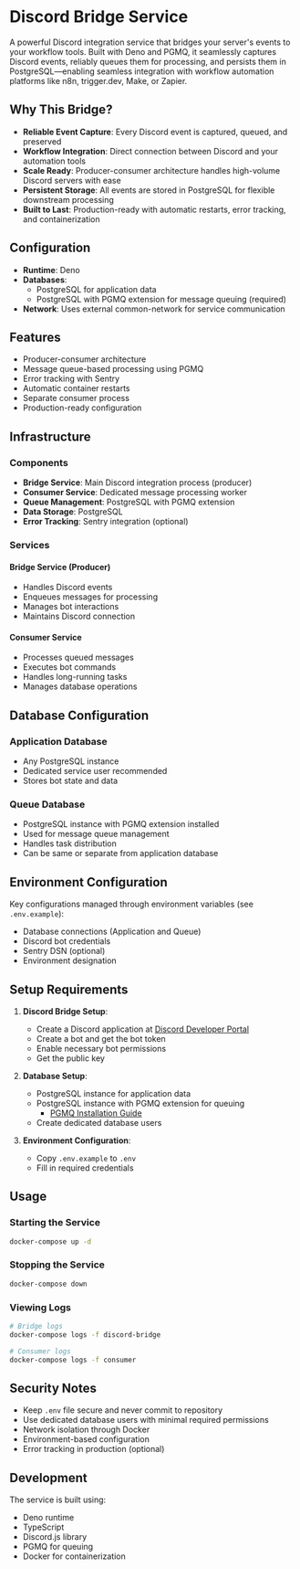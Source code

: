 # Discord Bridge Service

A powerful Discord integration service that bridges your server's events to your workflow tools. Built with Deno and PGMQ, it seamlessly captures Discord events, reliably queues them for processing, and persists them in PostgreSQL—enabling seamless integration with workflow automation platforms like n8n, trigger.dev, Make, or Zapier.

## Why This Bridge?

- **Reliable Event Capture**: Every Discord event is captured, queued, and preserved
- **Workflow Integration**: Direct connection between Discord and your automation tools
- **Scale Ready**: Producer-consumer architecture handles high-volume Discord servers with ease
- **Persistent Storage**: All events are stored in PostgreSQL for flexible downstream processing
- **Built to Last**: Production-ready with automatic restarts, error tracking, and containerization

## Configuration

- **Runtime**: Deno
- **Databases**:
  - PostgreSQL for application data
  - PostgreSQL with PGMQ extension for message queuing (required)
- **Network**: Uses external common-network for service communication

## Features

- Producer-consumer architecture
- Message queue-based processing using PGMQ
- Error tracking with Sentry
- Automatic container restarts
- Separate consumer process
- Production-ready configuration

## Infrastructure

### Components
- **Bridge Service**: Main Discord integration process (producer)
- **Consumer Service**: Dedicated message processing worker
- **Queue Management**: PostgreSQL with PGMQ extension
- **Data Storage**: PostgreSQL
- **Error Tracking**: Sentry integration (optional)

### Services
#### Bridge Service (Producer)
- Handles Discord events
- Enqueues messages for processing
- Manages bot interactions
- Maintains Discord connection

#### Consumer Service
- Processes queued messages
- Executes bot commands
- Handles long-running tasks
- Manages database operations

## Database Configuration

### Application Database
- Any PostgreSQL instance
- Dedicated service user recommended
- Stores bot state and data

### Queue Database
- PostgreSQL instance with PGMQ extension installed
- Used for message queue management
- Handles task distribution
- Can be same or separate from application database

## Environment Configuration

Key configurations managed through environment variables (see `.env.example`):
- Database connections (Application and Queue)
- Discord bot credentials
- Sentry DSN (optional)
- Environment designation

## Setup Requirements

1. **Discord Bridge Setup**:
   - Create a Discord application at [Discord Developer Portal](https://discord.com/developers/applications)
   - Create a bot and get the bot token
   - Enable necessary bot permissions
   - Get the public key

2. **Database Setup**:
   - PostgreSQL instance for application data
   - PostgreSQL instance with PGMQ extension for queuing
     - [PGMQ Installation Guide](https://github.com/tembo-io/pgmq)
   - Create dedicated database users

3. **Environment Configuration**:
   - Copy `.env.example` to `.env`
   - Fill in required credentials

## Usage

### Starting the Service
```bash
docker-compose up -d
```

### Stopping the Service
```bash
docker-compose down
```

### Viewing Logs
```bash
# Bridge logs
docker-compose logs -f discord-bridge

# Consumer logs
docker-compose logs -f consumer
```

## Security Notes

- Keep `.env` file secure and never commit to repository
- Use dedicated database users with minimal required permissions
- Network isolation through Docker
- Environment-based configuration
- Error tracking in production (optional)

## Development

The service is built using:
- Deno runtime
- TypeScript
- Discord.js library
- PGMQ for queuing
- Docker for containerization